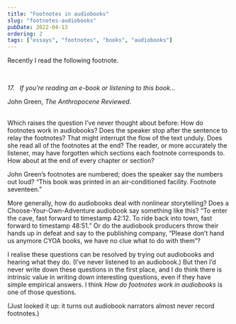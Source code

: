 ```yaml
---
title: "Footnotes in audiobooks"
slug: "footnotes-audiobooks"
pubDate: 2022-04-13
ordering: 2
tags: ["essays", "footnotes", "books", "audiobooks"]
---
```


<span class="small-caps">Recently I read</span> the following footnote.

<br />

_17. &nbsp; If you’re reading an e-book or listening to this book..._
<div class="quote-attribution">
John Green, <i>The Anthropocene Reviewed</i>.
</div>

<br />

Which raises the question I’ve never thought about before: How do footnotes work in audiobooks? Does the speaker stop after the sentence to relay the footnotes? That might interrupt the flow of the text unduly. Does she read all of the footnotes at the end? The reader, or more accurately the listener, may have forgotten which sections each footnote corresponds to. How about at the end of every chapter or section?

John Green’s footnotes are numbered; does the speaker say the numbers out loud? “This book was printed in an air-conditioned facility. Footnote seventeen.”

More generally, how do audiobooks deal with nonlinear storytelling? Does a Choose-Your-Own-Adventure audiobook say something like this? “To enter the cave, fast forward to timestamp 42:12. To ride back into town, fast forward to timestamp 48:51.” Or do the audiobook producers throw their hands up in defeat and say to the publishing company, “Please don’t hand us anymore CYOA books, we have no clue what to do with them”?

I realise these questions can be resolved by trying out audiobooks and hearing what they do. (I’ve never listened to an audiobook.) But then I’d never write down these questions in the first place, and I do think there is intrinsic value in writing down interesting questions, even if they have simple empirical answers. I think _How do footnotes work in audiobooks_ is one of those questions.

(Just looked it up: it turns out audiobook narrators almost never record footnotes.)